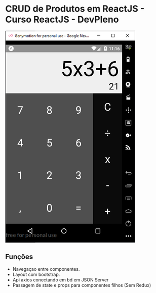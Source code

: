 # CRUD de Produtos em ReactJS - Curso ReactJS - DevPleno

![imagem com a tela do sistema](https://github.com/fabioindaiatuba/Calculadora-DevPleno/raw/master/snapshots/tela1.png)

## Funções

* Navegaçao entre componentes.
* Layout com bootstrap.
* Api axios conectando em bd em JSON Server
* Passagem de state e props para componentes filhos (Sem Redux)